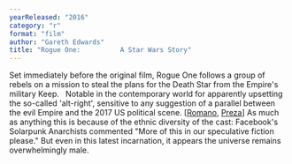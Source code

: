 ```yaml
---
yearReleased: "2016"
category: "r"
format: "film"
author: "Gareth Edwards"
title: "Rogue One: 			A Star Wars Story"
---
```

Set immediately before the original film, Rogue One  follows a group of rebels on a mission to steal the plans for the Death Star  from the Empire's military Keep.
 
Notable in the contemporary world for apparently upsetting  the so-called 'alt-right', sensitive to any suggestion of a parallel between the  evil Empire and the 2017 US political scene. [<a href="http://www.vox.com/culture/2016/12/31/14024262/star-wars-political-alt-right-backlash">Romano</a>, <a href="http://www.rawstory.com/2016/12/neo-nazis-call-for-boycott-of-star-wars-rogue-one-a-jew-mturbation-fantasy-of-anti-white-hatred/"> Preza</a>] As much as anything this is because of the ethnic diversity of the  cast: Facebook's Solarpunk Anarchists commented "More of this in our speculative  fiction please." But even in this latest incarnation, it appears the universe  remains overwhelmingly male.
